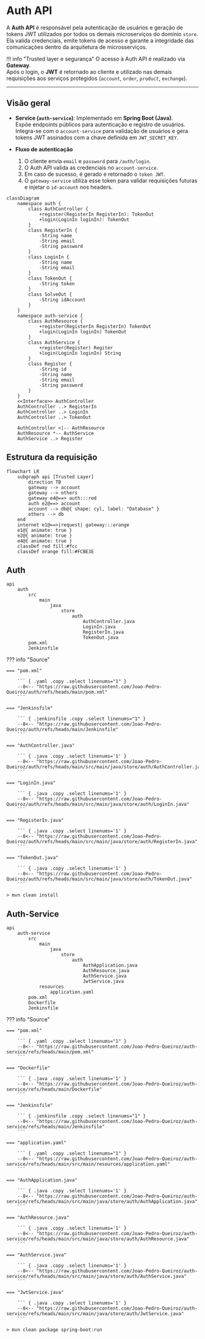 # Auth API

A **Auth API** é responsável pela autenticação de usuários e geração de tokens JWT utilizados por todos os demais microserviços do domínio `store`.  
Ela valida credenciais, emite tokens de acesso e garante a integridade das comunicações dentro da arquitetura de microsserviços.

!!! info "Trusted layer e segurança"
    O acesso à Auth API é realizado via **Gateway**.  
    Após o login, o **JWT** é retornado ao cliente e utilizado nas demais requisições aos serviços protegidos (`account`, `order`, `product`, `exchange`).

---

## Visão geral

- **Service (`auth-service`)**: Implementado em **Spring Boot (Java)**.  
  Expõe endpoints públicos para autenticação e registro de usuários.  
  Integra-se com o `account-service` para validação de usuários e gera tokens JWT assinados com a chave definida em `JWT_SECRET_KEY`.

- **Fluxo de autenticação**  
  1. O cliente envia `email` e `password` para `/auth/login`.  
  2. O Auth API valida as credenciais no `account-service`.  
  3. Em caso de sucesso, é gerado e retornado o `token JWT`.  
  4. O `gateway-service` utiliza esse token para validar requisições futuras e injetar o `id-account` nos headers.

``` mermaid
classDiagram
    namespace auth {
        class AuthController {
            +register(RegisterIn RegisterIn): TokenOut
            +login(LoginIn loginIn): TokenOut
        }
        class RegisterIn {
            -String name
            -String email
            -String password
        }
        class LoginIn {
            -String name
            -String email
        }
        class TokenOut {
            -String token
        }
        class SolveOut {
            -String idAccount
        }
    }
    namespace auth-service {
        class AuthResource {
            +register(RegisterIn RegisterIn) TokenOut
            +login(LoginIn loginIn) TokenOut
        }
        class AuthService {
            +register(Register) Regiter
            +login(LoginIn loginIn) String
        }
        class Register {
            -String id
            -String name
            -String email
            -String password
        }
    }
    <<Interface>> AuthController
    AuthController ..> RegisterIn
    AuthController ..> LoginIn
    AuthController ..> TokenOut

    AuthController <|-- AuthResource
    AuthResource *-- AuthService
    AuthService ..> Register
```

## Estrutura da requisição

``` mermaid
flowchart LR
    subgraph api [Trusted Layer]
        direction TB
        gateway --> account
        gateway --> others
        gateway e4@==> auth:::red
        auth e2@==> account
        account --> db@{ shape: cyl, label: "Database" }
        others --> db
    end
    internet e1@==>|request| gateway:::orange
    e1@{ animate: true }
    e2@{ animate: true }
    e4@{ animate: true }
    classDef red fill:#fcc
    classDef orange fill:#FCBE3E
```

## Auth

``` tree
api
    auth
        src
            main
                java
                    store
                        auth
                            AuthController.java
                            LoginIn.java
                            RegisterIn.java
                            TokenOut.java
        pom.xml
        Jenkinsfile
```

??? info "Source"

    === "pom.xml"

        ``` { .yaml .copy .select linenums="1" }
        --8<-- "https://raw.githubusercontent.com/Joao-Pedro-Queiroz/auth/refs/heads/main/pom.xml"
        ```

    === "Jenkinsfile"

        ``` { .jenkinsfile .copy .select linenums="1" }
        --8<-- "https://raw.githubusercontent.com/Joao-Pedro-Queiroz/auth/refs/heads/main/Jenkinsfile"
        ```

    === "AuthController.java"

        ``` { .java .copy .select linenums='1' }
        --8<-- "https://raw.githubusercontent.com/Joao-Pedro-Queiroz/auth/refs/heads/main/src/main/java/store/auth/AuthController.java"
        ```

    === "LoginIn.java"

        ``` { .java .copy .select linenums='1' }
        --8<-- "https://raw.githubusercontent.com/Joao-Pedro-Queiroz/auth/refs/heads/main/src/main/java/store/auth/LoginIn.java"
        ```

    === "RegisterIn.java"

        ``` { .java .copy .select linenums='1' }
        --8<-- "https://raw.githubusercontent.com/Joao-Pedro-Queiroz/auth/refs/heads/main/src/main/java/store/auth/RegisterIn.java"
        ```

    === "TokenOut.java"

        ``` { .java .copy .select linenums='1' }
        --8<-- "https://raw.githubusercontent.com/Joao-Pedro-Queiroz/auth/refs/heads/main/src/main/java/store/auth/TokenOut.java"
        ```

<!-- termynal -->

``` { bash }
> mvn clean install
```

## Auth-Service

``` tree
api
    auth-service
        src
            main
                java
                    store
                        auth
                            AuthApplication.java
                            AuthResource.java
                            AuthService.java
                            JwtService.java
            resources
                application.yaml
        pom.xml
        Dockerfile
        Jenkinsfile
```

??? info "Source"

    === "pom.xml"

        ``` { .yaml .copy .select linenums="1" }
        --8<-- "https://raw.githubusercontent.com/Joao-Pedro-Queiroz/auth-service/refs/heads/main/pom.xml"
        ```

    === "Dockerfile"

        ``` { .java .copy .select linenums='1' }
        --8<-- "https://raw.githubusercontent.com/Joao-Pedro-Queiroz/auth-service/refs/heads/main/Dockerfile"
        ```

    === "Jenkinsfile"

        ``` { .jenkinsfile .copy .select linenums="1" }
        --8<-- "https://raw.githubusercontent.com/Joao-Pedro-Queiroz/auth-service/refs/heads/main/Jenkinsfile"
        ```

    === "application.yaml"

        ``` { .yaml .copy .select linenums="1" }
        --8<-- "https://raw.githubusercontent.com/Joao-Pedro-Queiroz/auth-service/refs/heads/main/src/main/resources/application.yaml"
        ```

    === "AuthApplication.java"

        ``` { .java .copy .select linenums='1' }
        --8<-- "https://raw.githubusercontent.com/Joao-Pedro-Queiroz/auth-service/refs/heads/main/src/main/java/store/auth/AuthApplication.java"
        ```

    === "AuthResource.java"

        ``` { .java .copy .select linenums='1' }
        --8<-- "https://raw.githubusercontent.com/Joao-Pedro-Queiroz/auth-service/refs/heads/main/src/main/java/store/auth/AuthResource.java"
        ```

    === "AuthService.java"

        ``` { .java .copy .select linenums='1' }
        --8<-- "https://raw.githubusercontent.com/Joao-Pedro-Queiroz/auth-service/refs/heads/main/src/main/java/store/auth/AuthService.java"
        ```

    === "JwtService.java"

        ``` { .java .copy .select linenums='1' }
        --8<-- "https://raw.githubusercontent.com/Joao-Pedro-Queiroz/auth-service/refs/heads/main/src/main/java/store/auth/JwtService.java"
        ```

<!-- termynal -->

``` { bash }
> mvn clean package spring-boot:run
```